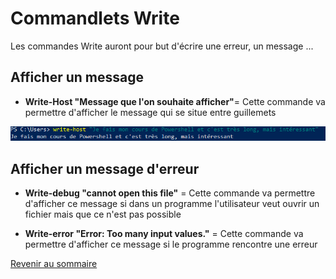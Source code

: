 # Commandlets Write

Les commandes Write auront pour but d'écrire une erreur, un message ...

## Afficher un message

- __Write-Host "Message que l'on souhaite afficher"__= Cette commande va permettre d'afficher le message qui se situe entre guillemets

![](https://github.com/kevinguyodo/Powershell/blob/main/Image/Write-Host.PNG)

## Afficher un message d'erreur

- __Write-debug "cannot open this file"__ = Cette commande va permettre d'afficher ce message si dans un programme l'utilisateur veut ouvrir un fichier mais que ce n'est pas possible

- __Write-error "Error: Too many input values."__ = Cette commande va permettre d'afficher ce message si le programme rencontre une erreur

[Revenir au sommaire](https://github.com/kevinguyodo/Powershell/blob/main/README.md)
